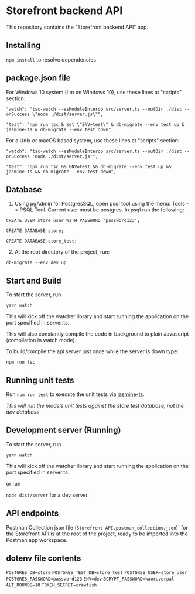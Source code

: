# Storefront backend API

This repository contains the "Storefront backend API" app.

## Installing

`npm install` to resolve dependencies

## package.json file

For Windows 10 system (I'm on Windows 10), use these lines at "scripts" section:

`"watch": "tsc-watch --esModuleInterop src/server.ts --outDir ./dist --onSuccess \"node ./dist/server.js\"",`

`"test": "npm run tsc & set \"ENV=test\" & db-migrate --env test up & jasmine-ts & db-migrate --env test down",`

For a Unix or macOS based system, use these lines at "scripts" section:

`"watch": "tsc-watch --esModuleInterop src/server.ts --outDir ./dist --onSuccess 'node ./dist/server.js'",`

`"test": "npm run tsc && ENV=test && db-migrate --env test up && jasmine-ts && db-migrate --env test down",`

## Database

1) Using pgAdmin for PostgresSQL, open psql tool using the menu: Tools -> PSQL Tool.
Current user must be postgres. In psql run the following:

`CREATE USER store_user WITH PASSWORD 'password123';`

`CREATE DATABASE store;`

`CREATE DATABASE store_test;`

2) At the root directory of the project, run:

`db-migrate --env dev up`

## Start and Build

To start the server, run

`yarn watch`

This will kick off the watcher library and start running the application on the port specified in server.ts.

This will also constantly compile the code in background to plain Javascript (compilation in watch mode).

To build/compile the api server just once while the server is down type:

`npm run tsc`

## Running unit tests

Run `npm run test` to execute the unit tests via [jasmine-ts](https://www.npmjs.com/package/jasmine-ts).

*This will run the models unit tests against the store test database, not the dev database*

## Development server (Running)

To start the server, run 

`yarn watch`

This will kick off the watcher library and start running the application on the port specified in server.ts.

or run 

`node dist/server` for a dev server.

## API endpoints

Postman Collection json file (`Storefront API.postman_collection.json`)` for the Storefront API is at the root of the project, ready to be imported into the Postman app workspace.

## dotenv file contents
`POSTGRES_DB=store`
`POSTGRES_TEST_DB=store_test`
`POSTGRES_USER=store_user`
`POSTGRES_PASSWORD=password123`
`ENV=dev`
`BCRYPT_PASSWORD=kaoruvorpal`
`ALT_ROUNDS=10`
`TOKEN_SECRET=crawfish`

